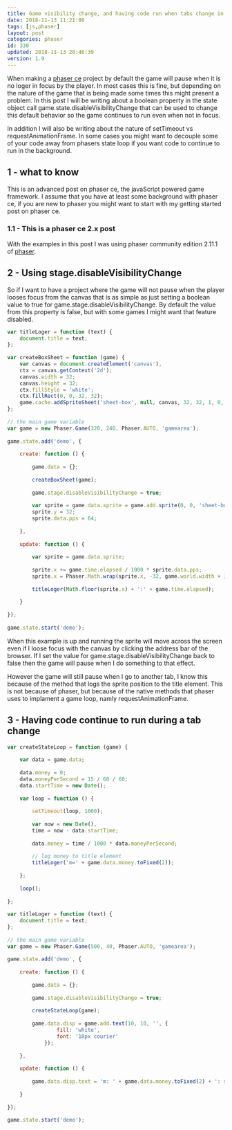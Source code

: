 ```yaml
---
title: Game visibility change, and having code run when tabs change in phaser ce
date: 2018-11-13 11:21:00
tags: [js,phaser]
layout: post
categories: phaser
id: 330
updated: 2018-11-13 20:46:39
version: 1.9
---
```


When making a [phaser ce](https://photonstorm.github.io/phaser-ce/index.html) project by default the game will pause when it is no loger in focus by the player. In most cases this is fine, but depending on the nature of the game that is being made some times this might present a problem. In this post I will be writing about a boolean property in the state object call game.state.disableVisibilityChange that can be used to change this default behavior so the game continues to run even when not in focus. 

In addition I will also be writing about the nature of setTimeout vs requestAnimationFrame. In some cases you might want to decouple some of your code away from phasers state loop if you want code to continue to run in the background.

<!-- more -->

## 1 - what to know

This is an advanced post on phaser ce, the javaScript powered game framework. I assume that you have at least some background with phaser ce, if you are new to phaser you might want to start with my getting started post on phaser ce.

### 1.1 - This is a phaser ce 2.x post

With the examples in this post I was using phaser community edition 2.11.1 of [phaser](https://phaser.io/).

## 2 - Using stage.disableVisibilityChange

So if I want to have a project where the game will not pause when the player looses focus from the canvas that is as simple as just setting a boolean value to true for game.stage.disableVisibilityChange. By default the value from this property is false, but with some games I might want that feature disabled.

```js
var titleLoger = function (text) {
    document.title = text;
};
 
var createBoxSheet = function (game) {
    var canvas = document.createElement('canvas'),
    ctx = canvas.getContext('2d');
    canvas.width = 32;
    canvas.height = 32;
    ctx.fillStyle = 'white';
    ctx.fillRect(0, 0, 32, 32);
    game.cache.addSpriteSheet('sheet-box', null, canvas, 32, 32, 1, 0, 0);
};
 
// the main game variable
var game = new Phaser.Game(320, 240, Phaser.AUTO, 'gamearea');
 
game.state.add('demo', {
 
    create: function () {
 
        game.data = {};
 
        createBoxSheet(game);
 
        game.stage.disableVisibilityChange = true;
 
        var sprite = game.data.sprite = game.add.sprite(0, 0, 'sheet-box');
        sprite.y = 32;
        sprite.data.pps = 64;
 
    },
 
    update: function () {
 
        var sprite = game.data.sprite;
 
        sprite.x += game.time.elapsed / 1000 * sprite.data.pps;
        sprite.x = Phaser.Math.wrap(sprite.x, -32, game.world.width + 32);
 
        titleLoger(Math.floor(sprite.x) + ':' + game.time.elapsed);
 
    }
 
});
 
game.state.start('demo');
```

When this example is up and running the sprite will move across the screen even if I loose focus with the canvas by clicking the address bar of the browser. If I set the value for game.stage.disableVisibilityChange  back to false then the game will pause when I do something to that effect. 

However the game will still pause when I go to another tab, I know this because of the method that logs the sprite position to the title element. This is not because of phaser, but because of the native methods that phaser uses to implament a game loop, namly requestAnimationFrame.

## 3 - Having code continue to run during a tab change

```js
var createStateLoop = function (game) {
 
    var data = game.data;
 
    data.money = 0;
    data.moneyPerSecond = 15 / 60 / 60;
    data.startTime = new Date();
 
    var loop = function () {
 
        setTimeout(loop, 1000);
 
        var now = new Date(),
        time = now - data.startTime;
 
        data.money = time / 1000 * data.moneyPerSecond;
 
        // log money to title element
        titleLoger('m=' + game.data.money.toFixed(2));
 
    };
 
    loop();
 
};
 
var titleLoger = function (text) {
    document.title = text;
};
 
// the main game variable
var game = new Phaser.Game(500, 40, Phaser.AUTO, 'gamearea');
 
game.state.add('demo', {
 
    create: function () {
 
        game.data = {};
 
        game.stage.disableVisibilityChange = true;
 
        createStateLoop(game);
 
        game.data.disp = game.add.text(10, 10, '', {
                fill: 'white',
                font: '10px courier'
            });
 
    },
 
    update: function () {
 
        game.data.disp.text = 'm: ' + game.data.money.toFixed(2) + ': st: ' + game.data.startTime;
 
    }
 
});
 
game.state.start('demo');
```
